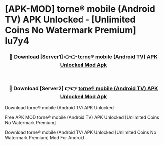 # [APK-MOD] torne® mobile (Android TV) APK Unlocked - [Unlimited Coins No Watermark Premium] lu7y4



<div align="center">
<h3>🔴 Download [Server1] 👉👉 <a href="https://momento.my/?title=torne®_mobile_(Android_TV)_APK_Unlocked">torne® mobile (Android TV) APK Unlocked Mod Apk</a></h3><br>

<h3>🔴 Download [Server2] 👉👉 <a href="https://momento.my/?title=torne®_mobile_(Android_TV)_APK_Unlocked">torne® mobile (Android TV) APK Unlocked Mod Apk</a></h3>
</div>



Download torne® mobile (Android TV) APK Unlocked 

Free APK MOD torne® mobile (Android TV) APK Unlocked [Unlimited Coins No Watermark Premium]

Download torne® mobile (Android TV) APK Unlocked [Unlimited Coins No Watermark Premium] Mod For Android
